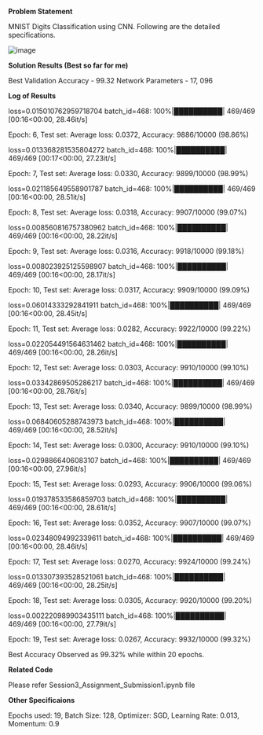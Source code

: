 **Problem Statement**

MNIST Digits Classification using CNN.
Following are the detailed specifications.

![image](https://user-images.githubusercontent.com/46663815/212351716-1024e647-91f9-4925-bbde-39021c3d7fd8.png)

**Solution Results (Best so far for me)**


Best Validation Accuracy - 99.32
Network Parameters - 17, 096

**Log of Results**


loss=0.015010762959718704 batch_id=468: 100%|██████████| 469/469 [00:16<00:00, 28.46it/s]

Epoch: 6, Test set: Average loss: 0.0372, Accuracy: 9886/10000 (98.86%)

loss=0.013368281535804272 batch_id=468: 100%|██████████| 469/469 [00:17<00:00, 27.23it/s]

Epoch: 7, Test set: Average loss: 0.0330, Accuracy: 9899/10000 (98.99%)

loss=0.021185649558901787 batch_id=468: 100%|██████████| 469/469 [00:16<00:00, 28.51it/s]

Epoch: 8, Test set: Average loss: 0.0318, Accuracy: 9907/10000 (99.07%)

loss=0.008560816757380962 batch_id=468: 100%|██████████| 469/469 [00:16<00:00, 28.22it/s]

Epoch: 9, Test set: Average loss: 0.0316, Accuracy: 9918/10000 (99.18%)

loss=0.008023925125598907 batch_id=468: 100%|██████████| 469/469 [00:16<00:00, 28.17it/s]

Epoch: 10, Test set: Average loss: 0.0317, Accuracy: 9909/10000 (99.09%)

loss=0.06014333292841911 batch_id=468: 100%|██████████| 469/469 [00:16<00:00, 28.45it/s]

Epoch: 11, Test set: Average loss: 0.0282, Accuracy: 9922/10000 (99.22%)

loss=0.022054491564631462 batch_id=468: 100%|██████████| 469/469 [00:16<00:00, 28.26it/s]

Epoch: 12, Test set: Average loss: 0.0303, Accuracy: 9910/10000 (99.10%)

loss=0.03342869505286217 batch_id=468: 100%|██████████| 469/469 [00:16<00:00, 28.76it/s]

Epoch: 13, Test set: Average loss: 0.0340, Accuracy: 9899/10000 (98.99%)

loss=0.06840605288743973 batch_id=468: 100%|██████████| 469/469 [00:16<00:00, 28.52it/s]

Epoch: 14, Test set: Average loss: 0.0300, Accuracy: 9910/10000 (99.10%)

loss=0.0298866406083107 batch_id=468: 100%|██████████| 469/469 [00:16<00:00, 27.96it/s]

Epoch: 15, Test set: Average loss: 0.0293, Accuracy: 9906/10000 (99.06%)

loss=0.019378533586859703 batch_id=468: 100%|██████████| 469/469 [00:16<00:00, 28.61it/s]

Epoch: 16, Test set: Average loss: 0.0352, Accuracy: 9907/10000 (99.07%)

loss=0.02348094992339611 batch_id=468: 100%|██████████| 469/469 [00:16<00:00, 28.46it/s]

Epoch: 17, Test set: Average loss: 0.0270, Accuracy: 9924/10000 (99.24%)

loss=0.013307393528521061 batch_id=468: 100%|██████████| 469/469 [00:16<00:00, 28.25it/s]

Epoch: 18, Test set: Average loss: 0.0305, Accuracy: 9920/10000 (99.20%)

loss=0.002220989903435111 batch_id=468: 100%|██████████| 469/469 [00:16<00:00, 27.79it/s]

Epoch: 19, Test set: Average loss: 0.0267, Accuracy: 9932/10000 (99.32%)

Best Accuracy Observed as 99.32% while within 20 epochs.

**Related Code**


Please refer Session3_Assignment_Submission1.ipynb file

**Other Specificaions**


Epochs used: 19,
Batch Size: 128,
Optimizer: SGD, Learning Rate: 0.013, Momentum: 0.9

